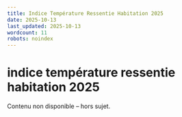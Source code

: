 ```yaml
---
title: Indice Température Ressentie Habitation 2025
date: 2025-10-13
last_updated: 2025-10-13
wordcount: 11
robots: noindex
---
```


# indice température ressentie habitation 2025

Contenu non disponible – hors sujet.